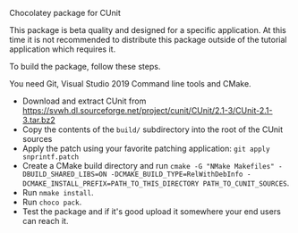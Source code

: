 Chocolatey package for CUnit

This package is beta quality and designed for a specific application.
At this time it is not recommended to distribute this package outside of the
tutorial application which requires it.

To build the package, follow these steps.

You need Git, Visual Studio 2019 Command line tools and CMake.

- Download and extract CUnit from https://svwh.dl.sourceforge.net/project/cunit/CUnit/2.1-3/CUnit-2.1-3.tar.bz2
- Copy the contents of the `build/` subdirectory into the root of the CUnit sources
- Apply the patch using your favorite patching application: `git apply snprintf.patch`
- Create a CMake build directory and run `cmake -G "NMake Makefiles" -DBUILD_SHARED_LIBS=ON -DCMAKE_BUILD_TYPE=RelWithDebInfo -DCMAKE_INSTALL_PREFIX=PATH_TO_THIS_DIRECTORY PATH_TO_CUNIT_SOURCES`.
- Run `nmake install`.
- Run `choco pack`.
- Test the package and if it's good upload it somewhere your end users can reach it.
